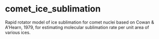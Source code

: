 # comet_ice_sublimation
Rapid rotator model of ice sublimation for comet nuclei based on Cowan &amp; A'Hearn, 1979, for estimating molecular sublimation rate per unit area of various ices.
